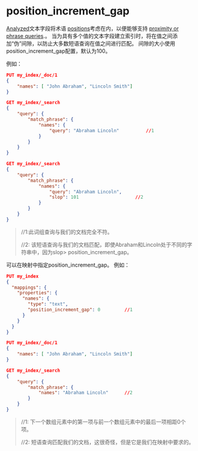 # position_increment_gap

[Analyzed](https://www.elastic.co/guide/en/elasticsearch/reference/7.6/mapping-index.html)文本字段将术语 [positions](https://www.elastic.co/guide/en/elasticsearch/reference/7.6/index-options.html)考虑在内，以便能够支持 [proximity or phrase queries](https://www.elastic.co/guide/en/elasticsearch/reference/7.6/query-dsl-match-query-phrase.html).。 当为具有多个值的文本字段建立索引时，将在值之间添加“伪”间隙，以防止大多数短语查询在值之间进行匹配。 间隙的大小使用position_increment_gap配置，默认为100。



例如：

```json
PUT my_index/_doc/1
{
    "names": [ "John Abraham", "Lincoln Smith"]
}

GET my_index/_search
{
    "query": {
        "match_phrase": {
            "names": {
                "query": "Abraham Lincoln" 			//1
            }
        }
    }
}

GET my_index/_search
{
    "query": {
        "match_phrase": {
            "names": {
                "query": "Abraham Lincoln",
                "slop": 101 					//2
            }
        }
    }
}
```

> //1:此词组查询与我们的文档完全不符。
>
>
> //2: 该短语查询与我们的文档匹配，即使Abraham和Lincoln处于不同的字符串中，因为slop> position_increment_gap。



可以在映射中指定position_increment_gap。 例如：

```json
PUT my_index
{
  "mappings": {
    "properties": {
      "names": {
        "type": "text",
        "position_increment_gap": 0 		//1
      }
    }
  }
}

PUT my_index/_doc/1
{
    "names": [ "John Abraham", "Lincoln Smith"]
}

GET my_index/_search
{
    "query": {
        "match_phrase": {		
            "names": "Abraham Lincoln" 		//2
        }
    }
}
```

> //1: 下一个数组元素中的第一项与前一个数组元素中的最后一项相距0个项。
>
>
> //2: 短语查询匹配我们的文档，这很奇怪，但是它是我们在映射中要求的。





